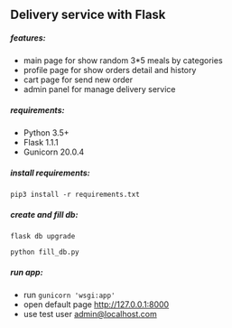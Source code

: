 ## Delivery service with Flask

##### features:
 - main page for show random 3*5 meals by categories 
 - profile page for show orders detail and history
 - cart page for send new order
 - admin panel for manage delivery service
 
##### requirements:
 - Python 3.5+
 - Flask 1.1.1
 - Gunicorn 20.0.4

##### install requirements:
`pip3 install -r requirements.txt`

##### create and fill db:
`flask db upgrade`

`python fill_db.py`

##### run app:
 - run `gunicorn 'wsgi:app'`
 - open default page http://127.0.0.1:8000
 - use test user admin@localhost.com
